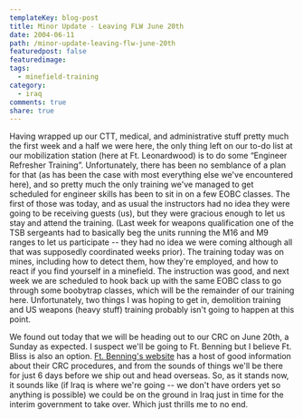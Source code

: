 ```yaml
---
templateKey: blog-post
title: Minor Update - Leaving FLW June 20th
date: 2004-06-11
path: /minor-update-leaving-flw-june-20th
featuredpost: false
featuredimage:
tags:
  - minefield-training
category:
  - iraq
comments: true
share: true
---
```


Having wrapped up our CTT, medical, and administrative stuff pretty much the first week and a half we were here, the only thing left on our to-do list at our mobilization station (here at Ft. Leonardwood) is to do some “Engineer Refresher Training”. Unfortunately, there has been no semblance of a plan for that (as has been the case with most everything else we've encountered here), and so pretty much the only training we've managed to get scheduled for engineer skills has been to sit in on a few EOBC classes. The first of those was today, and as usual the instructors had no idea they were going to be receiving guests (us), but they were gracious enough to let us stay and attend the training. (Last week for weapons qualification one of the TSB sergeants had to basically beg the units running the M16 and M9 ranges to let us participate -- they had no idea we were coming although all that was supposedly coordinated weeks prior). The training today was on mines, including how to detect them, how they're employed, and how to react if you find yourself in a minefield. The instruction was good, and next week we are scheduled to hook back up with the same EOBC class to go through some boobytrap classes, which will be the remainder of our training here. Unfortunately, two things I was hoping to get in, demolition training and US weapons (heavy stuff) training probably isn't going to happen at this point.

We found out today that we will be heading out to our CRC on June 20th, a Sunday as expected. I suspect we'll be going to Ft. Benning but I believe Ft. Bliss is also an option. [Ft. Benning's website](http://www-benning.army.mil/CRC) has a host of good information about their CRC procedures, and from the sounds of things we'll be there for just 6 days before we ship out and head overseas. So, as it stands now, it sounds like (if Iraq is where we're going -- we don't have orders yet so anything is possible) we could be on the ground in Iraq just in time for the interim government to take over. <sarcasm>Which just thrills me to no end.</sarcasm>
